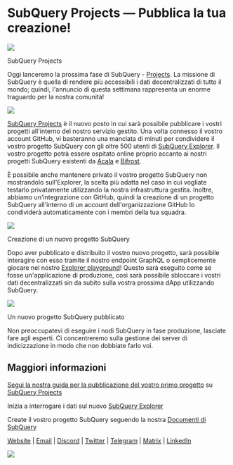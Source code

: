 # SubQuery Projects — Pubblica la tua creazione!

![](https://miro.medium.com/max/1400/0*Jhkt10DyMiptFocJ)

SubQuery Projects

Oggi lanceremo la prossima fase di SubQuery - [Projects](https://project.subquery.network). La missione di SubQuery è quella di rendere più accessibili i dati decentralizzati di tutto il mondo; quindi, l'annuncio di questa settimana rappresenta un enorme traguardo per la nostra comunità!



![](https://miro.medium.com/max/464/0*FTsLOuy0A4cWEwcp)

[SubQuery Projects](https://project.subquery.network) è il nuovo posto in cui sarà possibile pubblicare i vostri progetti all'interno del nostro servizio gestito. Una volta connesso il vostro account GitHub, vi basteranno una manciata di minuti per condividere il vostro progetto SubQuery con gli oltre 500 utenti di [SubQuery Explorer](https://explorer.subquery.network/). Il vostro progetto potrà essere ospitato online proprio accanto ai nostri progetti SubQuery esistenti da [Acala](https://explorer.subquery.network/subquery/OnFinality-io/acala-subql) e [Bifrost](https://explorer.subquery.network/subquery/bifrost-finance/subql).

È possibile anche mantenere privato il vostro progetto SubQuery non mostrandolo sull'Explorer, la scelta più adatta nel caso in cui vogliate testarlo privatamente utilizzando la nostra infrastruttura gestita. Inoltre, abbiamo un'integrazione con GitHub, quindi la creazione di un progetto SubQuery all'interno di un account dell'organizzazione GitHub lo condividerà automaticamente con i membri della tua squadra.



![](https://miro.medium.com/max/1400/1*IupCbHA6aaal26sYbK-Hbw.png)

Creazione di un nuovo progetto SubQuery

Dopo aver pubblicato e distribuito il vostro nuovo progetto, sarà possibile interagire con esso tramite il nostro endpoint GraphQL o semplicemente giocare nel nostro [Explorer playground](https://explorer.subquery.network/)! Questo sarà eseguito come se fosse un'applicazione di produzione, così sarà possibile sbloccare i vostri dati decentralizzati sin da subito sulla vostra prossima dApp utilizzando SubQuery.



![](https://miro.medium.com/max/1400/1*Re6uHuy05UzWttfWQBM6hg.png)

Un nuovo progetto SubQuery pubblicato

Non preoccupatevi di eseguire i nodi SubQuery in fase produzione, lasciate fare agli esperti. Ci concentreremo sulla gestione dei server di indicizzazione in modo che non dobbiate farlo voi.

## Maggiori informazioni

[Segui la nostra guida per la pubblicazione del vostro primo progetto](https://doc.subquery.network/publish/publish.html) su [SubQuery Projects](https://project.subquery.network)

Inizia a interrogare i dati sul nuovo [SubQuery Explorer](https://explorer.subquery.network/)

Create il vostro progetto SubQuery seguendo la nostra [Documenti di SubQuery](https://doc.subquery.network/)

[Website](https://subquery.network/) | [Email](mailto:hello@subquery.network) | [Discord](https://discord.com/invite/78zg8aBSMG) | [Twitter](https://twitter.com/subquerynetwork) | [Telegram](https://t.me/subquerynetwork) | [Matrix](https://matrix.to/#/#subquery:matrix.org) | [LinkedIn](https://www.linkedin.com/company/subquery)

![](https://miro.medium.com/max/1400/0*4Yetj66AO5gHV2rt)